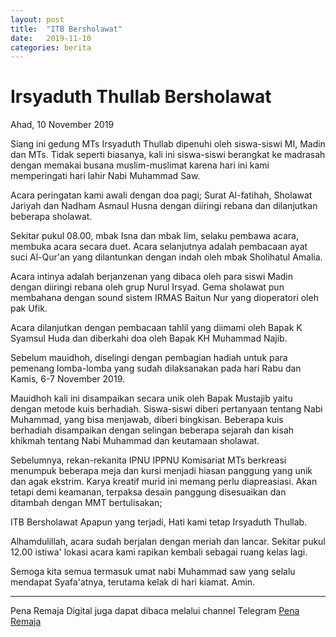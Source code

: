 ```yaml
---
layout: post
title:  "ITB Bersholawat"
date:   2019-11-10
categories: berita
---
```

# Irsyaduth Thullab Bersholawat

Ahad, 10 November 2019

Siang ini gedung MTs Irsyaduth Thullab dipenuhi oleh siswa-siswi MI, Madin dan MTs. Tidak seperti biasanya, kali ini siswa-siswi berangkat ke madrasah dengan memakai busana muslim-muslimat karena hari ini kami memperingati hari lahir Nabi Muhammad Saw.

Acara peringatan kami awali dengan doa pagi; Surat Al-fatihah, Sholawat Jariyah dan Nadham Asmaul Husna dengan diiringi rebana dan dilanjutkan beberapa sholawat.

Sekitar pukul 08.00, mbak Isna dan mbak Iim, selaku pembawa acara, membuka acara secara duet. Acara selanjutnya adalah pembacaan ayat suci Al-Qur'an yang dilantunkan dengan indah oleh mbak Sholihatul Amalia.

Acara intinya adalah berjanzenan yang dibaca oleh para siswi Madin dengan diiringi rebana oleh grup Nurul Irsyad. Gema sholawat pun membahana dengan sound sistem IRMAS Baitun Nur yang dioperatori oleh pak Ufik.

Acara dilanjutkan dengan pembacaan tahlil yang diimami oleh Bapak K Syamsul Huda dan diberkahi doa oleh Bapak KH Muhammad Najib.

Sebelum mauidhoh, diselingi dengan pembagian hadiah untuk para pemenang lomba-lomba yang sudah dilaksanakan pada hari Rabu dan Kamis, 6-7 November 2019.

Mauidhoh kali ini disampaikan secara unik oleh Bapak Mustajib yaitu dengan metode kuis berhadiah. Siswa-siswi diberi pertanyaan tentang Nabi Muhammad, yang bisa menjawab, diberi bingkisan. Beberapa kuis berhadiah disampaikan dengan selingan beberapa sejarah dan kisah khikmah tentang Nabi Muhammad dan keutamaan sholawat.

Sebelumnya, rekan-rekanita IPNU IPPNU Komisariat MTs berkreasi menumpuk beberapa meja dan kursi menjadi hiasan panggung yang unik dan agak ekstrim. Karya kreatif murid ini memang perlu diapreasiasi. Akan tetapi demi keamanan, terpaksa desain panggung disesuaikan dan ditambah dengan MMT bertulisakan;

ITB Bersholawat
Apapun yang terjadi, Hati kami tetap Irsyaduth Thullab.

Alhamdulillah, acara sudah berjalan dengan meriah dan lancar. Sekitar pukul 12.00 istiwa' lokasi acara kami rapikan kembali sebagai ruang kelas lagi.

Semoga kita semua termasuk umat nabi Muhammad saw yang selalu mendapat Syafa'atnya, terutama kelak di hari kiamat. Amin.


-----
Pena Remaja Digital juga dapat dibaca melalui channel Telegram [Pena Remaja](https://t.me/PenaRemajaitb)
